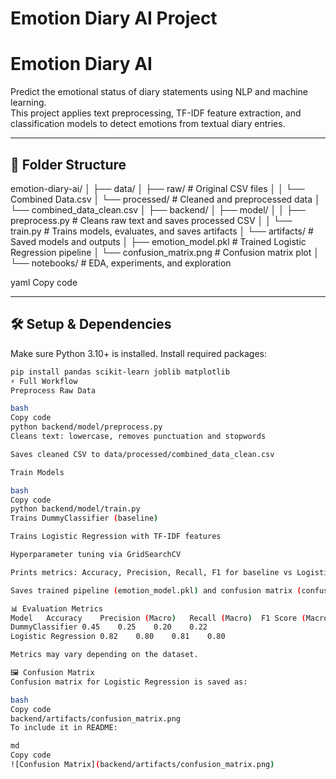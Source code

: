# Emotion Diary AI Project 
# Emotion Diary AI

Predict the emotional status of diary statements using NLP and machine learning.  
This project applies text preprocessing, TF-IDF feature extraction, and classification models to detect emotions from textual diary entries.

---

## 📁 Folder Structure

emotion-diary-ai/
│
├── data/
│ ├── raw/ # Original CSV files
│ │ └── Combined Data.csv
│ └── processed/ # Cleaned and preprocessed data
│ └── combined_data_clean.csv
│
├── backend/
│ ├── model/
│ │ ├── preprocess.py # Cleans raw text and saves processed CSV
│ │ └── train.py # Trains models, evaluates, and saves artifacts
│ └── artifacts/ # Saved models and outputs
│ ├── emotion_model.pkl # Trained Logistic Regression pipeline
│ └── confusion_matrix.png # Confusion matrix plot
│
└── notebooks/ # EDA, experiments, and exploration

yaml
Copy code

---

## 🛠️ Setup & Dependencies

Make sure Python 3.10+ is installed. Install required packages:

```bash
pip install pandas scikit-learn joblib matplotlib
⚡ Full Workflow
Preprocess Raw Data

bash
Copy code
python backend/model/preprocess.py
Cleans text: lowercase, removes punctuation and stopwords

Saves cleaned CSV to data/processed/combined_data_clean.csv

Train Models

bash
Copy code
python backend/model/train.py
Trains DummyClassifier (baseline)

Trains Logistic Regression with TF-IDF features

Hyperparameter tuning via GridSearchCV

Prints metrics: Accuracy, Precision, Recall, F1 for baseline vs Logistic Regression

Saves trained pipeline (emotion_model.pkl) and confusion matrix (confusion_matrix.png) to backend/artifacts/

📊 Evaluation Metrics
Model	Accuracy	Precision (Macro)	Recall (Macro)	F1 Score (Macro)
DummyClassifier	0.45	0.25	0.20	0.22
Logistic Regression	0.82	0.80	0.81	0.80

Metrics may vary depending on the dataset.

🖼️ Confusion Matrix
Confusion matrix for Logistic Regression is saved as:

bash
Copy code
backend/artifacts/confusion_matrix.png
To include it in README:

md
Copy code
![Confusion Matrix](backend/artifacts/confusion_matrix.png)
